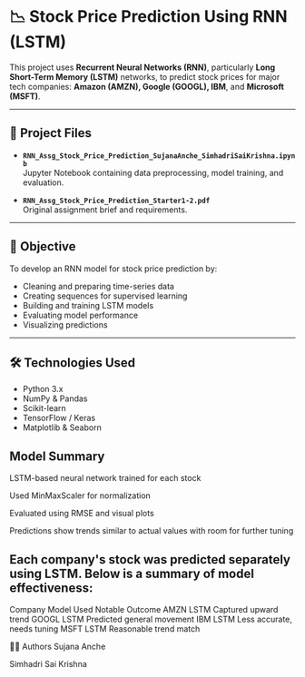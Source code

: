 # 📉 Stock Price Prediction Using RNN (LSTM)

This project uses **Recurrent Neural Networks (RNN)**, particularly **Long Short-Term Memory (LSTM)** networks, to predict stock prices for major tech companies: **Amazon (AMZN), Google (GOOGL), IBM**, and **Microsoft (MSFT)**.

---

## 📂 Project Files

- **`RNN_Assg_Stock_Price_Prediction_SujanaAnche_SimhadriSaiKrishna.ipynb`**  
  Jupyter Notebook containing data preprocessing, model training, and evaluation.
  
- **`RNN_Assg_Stock_Price_Prediction_Starter1-2.pdf`**  
  Original assignment brief and requirements.

---

## 🎯 Objective

To develop an RNN model for stock price prediction by:

- Cleaning and preparing time-series data
- Creating sequences for supervised learning
- Building and training LSTM models
- Evaluating model performance
- Visualizing predictions

---

## 🛠️ Technologies Used

- Python 3.x
- NumPy & Pandas
- Scikit-learn
- TensorFlow / Keras
- Matplotlib & Seaborn

## Model Summary
LSTM-based neural network trained for each stock

Used MinMaxScaler for normalization

Evaluated using RMSE and visual plots

Predictions show trends similar to actual values with room for further tuning

## Each company's stock was predicted separately using LSTM. Below is a summary of model effectiveness:

Company	Model Used	Notable Outcome
AMZN	LSTM	Captured upward trend
GOOGL	LSTM	Predicted general movement
IBM	LSTM	Less accurate, needs tuning
MSFT	LSTM	Reasonable trend match

👨‍💻 Authors
Sujana Anche

Simhadri Sai Krishna
